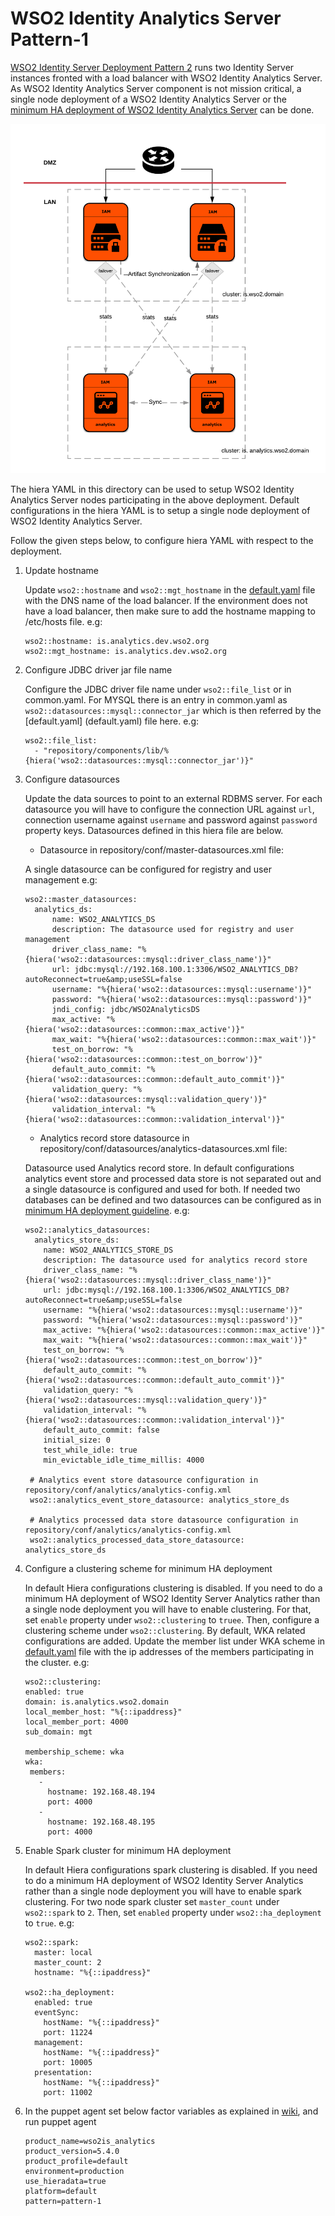 # WSO2 Identity Analytics Server Pattern-1

[WSO2 Identity Server Deployment Pattern 2](https://docs.wso2.com/display/IS540/Deployment+Patterns#DeploymentPatterns-Pattern2-HAclustereddeploymentofWSO2IdentityServerwithWSO2IdentityAnalytics) 
runs two Identity Server instances fronted with a load balancer with WSO2 
Identity Analytics Server. As WSO2 Identity Analytics Server component is not mission critical, a single node 
deployment of a WSO2 Identity Analytics Server or the [minimum HA deployment of WSO2 Identity Analytics Server](https://docs.wso2.com/display/IS540/Setting+Up+Deployment+Pattern+2#SettingUpDeploymentPattern2-MinimumHighAvailabilityDeploymentforWSO2ISAnalytics) 
can be done.

![alt tag](../../../../../../patterns/images/deployment-architecture-pattern-2.png)
  
The hiera YAML in this directory can be used to setup WSO2 Identity Analytics Server nodes participating in the 
above deployment.
Default configurations in the hiera YAML is to setup a single node deployment of WSO2 Identity Analytics Server.

Follow the given steps below, to configure hiera YAML with respect to the deployment.

1. Update hostname

    Update ```wso2::hostname``` and ```wso2::mgt_hostname``` in the [default.yaml](default.yaml) file with the DNS name 
    of the load balancer. If the environment does not have a load balancer, then make sure to add the hostname mapping to 
    /etc/hosts file. 
    e.g:
    ```
    wso2::hostname: is.analytics.dev.wso2.org
    wso2::mgt_hostname: is.analytics.dev.wso2.org
    ```
2. Configure JDBC driver jar file name

    Configure the JDBC driver file name under ```wso2::file_list``` or in common.yaml. For MYSQL there is an 
    entry in common.yaml as ```wso2::datasources::mysql::connector_jar``` which is then referred by the [default.yaml]
    (default.yaml) file here.
    e.g:
     ```
     wso2::file_list:
       - "repository/components/lib/%{hiera('wso2::datasources::mysql::connector_jar')}"
    ```
3. Configure datasources

    Update the data sources to point to an external RDBMS server.
    For each datasource you will have to configure the connection URL against ```url```, connection username against 
    ```username``` and password against ```password``` property keys. Datasources defined in this hiera file are below.
    * Datasource in repository/conf/master-datasources.xml file:
    
    A single datasource can be configured for registry and user management
    e.g:
    ```
    wso2::master_datasources:
      analytics_ds:
          name: WSO2_ANALYTICS_DS
          description: The datasource used for registry and user management
          driver_class_name: "%{hiera('wso2::datasources::mysql::driver_class_name')}"
          url: jdbc:mysql://192.168.100.1:3306/WSO2_ANALYTICS_DB?autoReconnect=true&amp;useSSL=false
          username: "%{hiera('wso2::datasources::mysql::username')}"
          password: "%{hiera('wso2::datasources::mysql::password')}"
          jndi_config: jdbc/WSO2AnalyticsDS
          max_active: "%{hiera('wso2::datasources::common::max_active')}"
          max_wait: "%{hiera('wso2::datasources::common::max_wait')}"
          test_on_borrow: "%{hiera('wso2::datasources::common::test_on_borrow')}"
          default_auto_commit: "%{hiera('wso2::datasources::common::default_auto_commit')}"
          validation_query: "%{hiera('wso2::datasources::mysql::validation_query')}"
          validation_interval: "%{hiera('wso2::datasources::common::validation_interval')}"
    ```
    * Analytics record store datasource in repository/conf/datasources/analytics-datasources.xml file:
    
    Datasource used Analytics record store. In default configurations analytics event store and processed data store 
    is not separated out and a single datasource is configured and used for both. If needed two databases can be 
    defined and two datasources can be configured as in [minimum HA deployment guideline](https://docs.wso2.com/display/IS540/Setting+Up+Deployment+Pattern+2#SettingUpDeploymentPattern2-MinimumHighAvailabilityDeploymentforWSO2ISAnalytics). 
    e.g:
    ```
    wso2::analytics_datasources:
      analytics_store_ds:
        name: WSO2_ANALYTICS_STORE_DS
        description: The datasource used for analytics record store
        driver_class_name: "%{hiera('wso2::datasources::mysql::driver_class_name')}"
        url: jdbc:mysql://192.168.100.1:3306/WSO2_ANALYTICS_DB?autoReconnect=true&amp;useSSL=false
        username: "%{hiera('wso2::datasources::mysql::username')}"
        password: "%{hiera('wso2::datasources::mysql::password')}"
        max_active: "%{hiera('wso2::datasources::common::max_active')}"
        max_wait: "%{hiera('wso2::datasources::common::max_wait')}"
        test_on_borrow: "%{hiera('wso2::datasources::common::test_on_borrow')}"
        default_auto_commit: "%{hiera('wso2::datasources::common::default_auto_commit')}"
        validation_query: "%{hiera('wso2::datasources::mysql::validation_query')}"
        validation_interval: "%{hiera('wso2::datasources::common::validation_interval')}"
        default_auto_commit: false
        initial_size: 0
        test_while_idle: true
        min_evictable_idle_time_millis: 4000
        
     # Analytics event store datasource configuration in repository/conf/analytics/analytics-config.xml
     wso2::analytics_event_store_datasource: analytics_store_ds
     
     # Analytics processed data store datasource configuration in repository/conf/analytics/analytics-config.xml
     wso2::analytics_processed_data_store_datasource: analytics_store_ds
    ```
4. Configure a clustering scheme for minimum HA deployment
 
    In default Hiera configurations clustering is disabled. If you need to do a minimum HA deployment of WSO2 
    Identity Server Analytics rather than a single node deployment you will have to enable clustering. 
    For that, set ```enable``` property under ```wso2::clustering``` to ```truee```. Then, configure a clustering 
    scheme under ```wso2::clustering```. By default, WKA related configurations are added. 
    Update the member list under WKA scheme in [default.yaml](default.yaml) file with the ip addresses of the members
    participating in the cluster.
    e.g:
    ```
    wso2::clustering:
    enabled: true
    domain: is.analytics.wso2.domain
    local_member_host: "%{::ipaddress}"
    local_member_port: 4000
    sub_domain: mgt
    
    membership_scheme: wka
    wka:
     members:
       -
         hostname: 192.168.48.194
         port: 4000
       -
         hostname: 192.168.48.195
         port: 4000
    ```
5. Enable Spark cluster for minimum HA deployment

    In default Hiera configurations spark clustering is disabled. If you need to do a minimum HA deployment of WSO2 
    Identity Server Analytics rather than a single node deployment you will have to enable spark clustering.
    For two node spark cluster set ```master_count``` under ```wso2::spark``` to ```2```. 
    Then, set ```enabled``` property under ```wso2::ha_deployment``` to ```true```.
    e.g:
    ```
    wso2::spark:
      master: local
      master_count: 2
      hostname: "%{::ipaddress}"
    
    wso2::ha_deployment:
      enabled: true
      eventSync:
        hostName: "%{::ipaddress}"
        port: 11224
      management:
        hostName: "%{::ipaddress}"
        port: 10005
      presentation:
        hostName: "%{::ipaddress}"
        port: 11002
    ```
    
6. In the puppet agent set below factor variables as explained in [wiki](https://github.com/wso2/puppet-base/wiki/Use-WSO2-Puppet-Modules-in-puppet-master-agent-Environment#task-3---set-facter-variables-and-perform-a-puppet-agent-run), 
and run puppet agent
    ```
    product_name=wso2is_analytics
    product_version=5.4.0
    product_profile=default
    environment=production
    use_hieradata=true
    platform=default
    pattern=pattern-1
    ```
